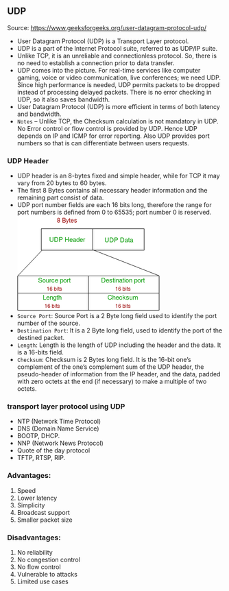 ## UDP ##
Source: https://www.geeksforgeeks.org/user-datagram-protocol-udp/
- User Datagram Protocol (UDP) is a Transport Layer protocol. 
- UDP is a part of the Internet Protocol suite, referred to as UDP/IP suite. 
- Unlike TCP, it is an unreliable and connectionless protocol. So, there is no need to establish a connection prior to data transfer. 
- UDP comes into the picture. For real-time services like computer gaming, voice or video communication, live conferences; we need UDP. Since high performance is needed, UDP permits packets to be dropped instead of processing delayed packets. There is no error checking in UDP, so it also saves bandwidth. 
- User Datagram Protocol (UDP) is more efficient in terms of both latency and bandwidth. 
- `Notes` – Unlike TCP, the Checksum calculation is not mandatory in UDP. No Error control or flow control is provided by UDP. Hence UDP depends on IP and ICMP for error reporting. Also UDP provides port numbers so that is can differentiate between users requests.

### UDP Header ###

- UDP header is an 8-bytes fixed and simple header, while for TCP it may vary from 20 bytes to 60 bytes. 
- The first 8 Bytes contains all necessary header information and the remaining part consist of data. 
- UDP port number fields are each 16 bits long, therefore the range for port numbers is defined from 0 to 65535; port number 0 is reserved. 
![udp-header](image/UDP_header.png)
- `Source Port`: Source Port is a 2 Byte long field used to identify the port number of the source.
- `Destination Port`: It is a 2 Byte long field, used to identify the port of the destined packet.
- `Length`: Length is the length of UDP including the header and the data. It is a 16-bits field.
- `Checksum`: Checksum is 2 Bytes long field. It is the 16-bit one’s complement of the one’s complement sum of the UDP header, the pseudo-header of information from the IP header, and the data, padded with zero octets at the end (if necessary) to make a multiple of two octets.


### transport layer protocol using UDP 
- NTP (Network Time Protocol)
- DNS (Domain Name Service)
- BOOTP, DHCP.
- NNP (Network News Protocol)
- Quote of the day protocol
- TFTP, RTSP, RIP.

### Advantages:
1. Speed
2. Lower latency 
3. Simplicity
4. Broadcast support 
5. Smaller packet size

### Disadvantages:
1. No reliability
2. No congestion control
3. No flow control
4. Vulnerable to attacks
5. Limited use cases